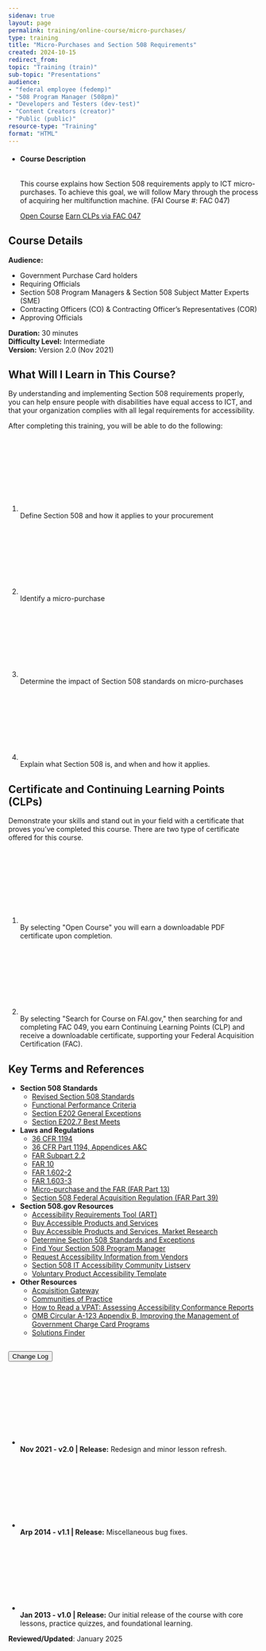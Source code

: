 ```yaml
---
sidenav: true
layout: page
permalink: training/online-course/micro-purchases/
type: training
title: "Micro-Purchases and Section 508 Requirements"
created: 2024-10-15
redirect_from:
topic: "Training (train)"
sub-topic: "Presentations"
audience:
- "federal employee (fedemp)"
- "508 Program Manager (508pm)"
- "Developers and Testers (dev-test)"
- "Content Creators (creator)"
- "Public (public)"
resource-type: "Training"
format: "HTML"
---
```

<ul class="usa-card-group">
  <li class="usa-card usa-card--flag flex-1 usa-card--media-right">
    <div class="usa-card__container">
      <div class="usa-card__header">
        <h4 class="usa-card__heading">Course Description</h4>
      </div>
      <div class="usa-card__media usa-card__media--inset">
        <div class="usa-card__img">
          <img src="https://assets.section508.gov/files/thumbnails/online-course-thumbnail-micro-purchases.jpg" alt="" class="radius-lg" />
        </div>
      </div>
      <div class="usa-card__body">
        <p>This course explains how Section 508 requirements apply to ICT micro-purchases. To achieve this goal, we will follow Mary through the process of acquiring her multifunction machine. (FAI Course #: FAC 047)</p>
      </div>
      <div class="usa-card__footer">
        <a href="https://training.section508.gov/assets/online-training/micro-purchases-and-section-508-requirements/lesson1/index.html" target="_blank" class="usa-button">Open Course</a>&nbsp;<a href="https://www.fai.gov/training/find-and-register-for-courses" target="_blank" class="usa-button usa-button--accent-warm">Earn CLPs via FAC 047</a>
      </div>
    </div>
  </li>
</ul>

## Course Details
**Audience:**  
*	Government Purchase Card holders  
*	Requiring Officials  
*	Section 508 Program Managers & Section 508 Subject Matter Experts (SME)  
*	Contracting Officers (CO) & Contracting Officer’s Representatives (COR)  
*	Approving Officials  

**Duration:** 30 minutes  
**Difficulty Level:** Intermediate  
**Version:** Version 2.0 (Nov 2021)  

## What Will I Learn in This Course?
By understanding and implementing Section 508 requirements properly, you can help ensure people with disabilities have equal access to ICT, and that your organization complies with all legal requirements for accessibility.

After completing this training, you will be able to do the following:
<ol class="usa-icon-list tablet:grid-col">
    <li class="usa-icon-list__item">
        <div class="usa-icon-list__icon text-green"><svg class="usa-icon" aria-hidden="true" role="img"><use xlink:href="{{ site.baseurl }}/assets/images/sprite.svg#check_circle"></use></svg></div>
        <div class="usa-icon-list__content">Define Section 508 and how it applies to your procurement</div>
    </li>
    <li class="usa-icon-list__item">
        <div class="usa-icon-list__icon text-green"><svg class="usa-icon" aria-hidden="true" role="img"><use xlink:href="{{ site.baseurl }}/assets/images/sprite.svg#check_circle"></use></svg></div>
        <div class="usa-icon-list__content">Identify a micro-purchase</div>
    </li>
    <li class="usa-icon-list__item">
        <div class="usa-icon-list__icon text-green"><svg class="usa-icon" aria-hidden="true" role="img"><use xlink:href="{{ site.baseurl }}/assets/images/sprite.svg#check_circle"></use></svg></div>
        <div class="usa-icon-list__content">Determine the impact of Section 508 standards on micro-purchases</div>
    </li>
    <li class="usa-icon-list__item">
        <div class="usa-icon-list__icon text-green"><svg class="usa-icon" aria-hidden="true" role="img"><use xlink:href="{{ site.baseurl }}/assets/images/sprite.svg#check_circle"></use></svg></div>
        <div class="usa-icon-list__content">Explain what Section 508 is, and when and how it applies.</div>
    </li>
</ol>
 
## Certificate and Continuing Learning Points (CLPs)
Demonstrate your skills and stand out in your field with a certificate that proves you’ve completed this course. There are two type of certificate offered for this course.
<ol class="usa-icon-list tablet:grid-col">
    <li class="usa-icon-list__item">
        <div class="usa-icon-list__icon text-green"><svg class="usa-icon" aria-hidden="true" role="img"><use xlink:href="{{ site.baseurl }}/assets/images/sprite.svg#check_circle"></use></svg></div>
        <div class="usa-icon-list__content">By selecting "Open Course" you will earn a downloadable PDF certificate upon completion.</div>
    </li>
    <li class="usa-icon-list__item">
        <div class="usa-icon-list__icon text-green"><svg class="usa-icon" aria-hidden="true" role="img"><use xlink:href="{{ site.baseurl }}/assets/images/sprite.svg#check_circle"></use></svg></div>
        <div class="usa-icon-list__content">By selecting "Search for Course on FAI.gov," then searching for and completing FAC 049, you earn Continuing Learning Points (CLP) and receive a downloadable certificate, supporting your Federal Acquisition Certification (FAC).</div>
    </li>
</ol>

## Key Terms and References 
* **Section 508 Standards**
  * <a href="https://www.access-board.gov/guidelines-and-standards/communications-and-it/about-the-ict-refresh/final-rule/text-of-the-standards-and-guidelines" target="_blank" class="usa-link--external">Revised Section 508 Standards</a>
  * <a href="https://www.access-board.gov/guidelines-and-standards/communications-and-it/about-the-ict-refresh/final-rule/text-of-the-standards-and-guidelines#302-functional-performance-criteria" target="_blank" class="usa-link--external">Functional Performance Criteria</a>
  * <a href="https://www.access-board.gov/guidelines-and-standards/communications-and-it/about-the-ict-refresh/final-rule/text-of-the-standards-and-guidelines#E202-general-exceptions" target="_blank" class="usa-link--external">Section E202 General Exceptions</a>
  * <a href="https://www.access-board.gov/guidelines-and-standards/communications-and-it/about-the-ict-refresh/final-rule/text-of-the-standards-and-guidelines#E202-general-exceptions" target="_blank" class="usa-link--external">Section E202.7 Best Meets</a><u> </u>
* **Laws and Regulations**
  * <a href="https://www.federalregister.gov/documents/2017/01/18/2017-00395/information-and-communication-technology-ict-standards-and-guidelines" target="_blank" class="usa-link--external">36 CFR 1194</a>
  * <a href="https://www.access-board.gov/guidelines-and-standards/communications-and-it/about-the-ict-refresh/final-rule/text-of-the-standards-and-guidelines" target="_blank" class="usa-link--external">36 CFR Part 1194, Appendices A&amp;C</a>
  * <a href="https://www.acquisition.gov/far/subpart-2.2" target="_blank" class="usa-link--external">FAR  Subpart 2.2 </a>
  * <a href="https://www.acquisition.gov/content/part-10-market-research" target="_blank" class="usa-link--external">FAR 10</a>
  * <a href="https://www.acquisition.gov/content/part-1-federal-acquisition-regulations-system#i1126427" target="_blank" class="usa-link--external">FAR 1.602-2</a>
  * <a href="https://www.acquisition.gov/content/part-1-federal-acquisition-regulations-system#i1126501" target="_blank" class="usa-link--external">FAR 1.603-3</a>
  * <a href="https://www.acquisition.gov/content/part-13-simplified-acquisition-procedures" target="_blank" class="usa-link--external">Micro-purchase and the FAR (FAR Part 13)</a>
  * <a href="https://www.acquisition.gov/content/part-39-acquisition-information-technology" target="_blank" class="usa-link--external">Section 508 Federal Acquisition Regulation (FAR Part 39)</a>
* **Section 508.gov Resources**
  * <a href="{{site.basueurl}}/buy/accessibility-requirements-tool">Accessibility Requirements Tool (ART)</a>
  * <a href="{{site.basueurl}}/buy">Buy Accessible Products and Services</a>
  * <a href="{{site.basueurl}}/buy#market">Buy Accessible Products and Services, Market Research</a>
  * <a href="{{site.basueurl}}/buy/determine-508-standards-exceptions ">Determine Section 508 Standards and Exceptions</a>
  * <a href="{{site.basueurl}}/tools/coordinator-listing ">Find Your Section 508 Program Manager</a>
  * <a href="{{site.basueurl}}/buy/request-accessibility-information">Request Accessibility Information from Vendors</a>
  * <a href="{{site.basueurl}}/manage/join-the-508-community">Section 508 IT Accessibility Community Listserv</a>
  * <a href="{{site.basueurl}}/sell/vpat">Voluntary Product Accessibility Template</a>
* **Other Resources**
  * <a href="https://www.gsa.gov/tools-overview/buying-and-selling-tools/acquisition-gateway" target="_blank" class="usa-link--external">Acquisition Gateway</a>
  * <a href="https://digital.gov/communities/it-accessibility-section-508/" target="_blank" class="usa-link--external">Communities of Practice</a>
  * <a href="https://mw19.mwconf.org/paper/how-to-read-a-vpat-assessing-accessibility-conformance-reports/" target="_blank" class="usa-link--external">How to Read a VPAT: Assessing Accessibility Conformance  Reports</a>
  * <a href="https://interact.gsa.gov/document/omb-circular-123-appendix-b-improving-management-government-charge-card-programs" target="_blank" class="usa-link--external">OMB Circular A-123 Appendix B, Improving the Management of  Government Charge Card Programs</a>
  * <a href="https://hallways.cap.gsa.gov/app/#/solutionsfinder" target="_blank" class="usa-link--external">Solutions Finder</a>

<div class="usa-accordion usa-accordion--bordered">
  <h2 class="usa-accordion__heading"><button type="button" class="usa-accordion__button" aria-expanded="false" aria-controls="change-log">Change Log</button>
  </h2>
  <div id="change-log" class="usa-accordion__content usa-prose">
    <ul>
      <li class="usa-icon-list__item">
        <div class="usa-icon-list__icon text-orange"><svg class="usa-icon" aria-hidden="true" role="img"><use xlink:href="{{ site.baseurl }}/assets/images/sprite.svg#event"></use></svg></div>
        <div class="usa-icon-list__content"><strong>Nov 2021 - v2.0 | Release:</strong> Redesign and minor lesson refresh.</div>
      </li>
      <li class="usa-icon-list__item">
        <div class="usa-icon-list__icon text-orange"><svg class="usa-icon" aria-hidden="true" role="img"><use xlink:href="{{ site.baseurl }}/assets/images/sprite.svg#event"></use></svg></div>
        <div class="usa-icon-list__content"><strong>Arp 2014 - v1.1 | Release:</strong>  Miscellaneous bug fixes.</div>
      </li>
      <li class="usa-icon-list__item">
        <div class="usa-icon-list__icon text-orange"><svg class="usa-icon" aria-hidden="true" role="img"><use xlink:href="{{ site.baseurl }}/assets/images/sprite.svg#event"></use></svg></div>
        <div class="usa-icon-list__content"><strong>Jan 2013 - v1.0 | Release:</strong> Our initial release of the course with core lessons, practice quizzes, and foundational learning.</div>
      </li>
    </ul>
  </div>
</div>

**Reviewed/Updated**: January 2025